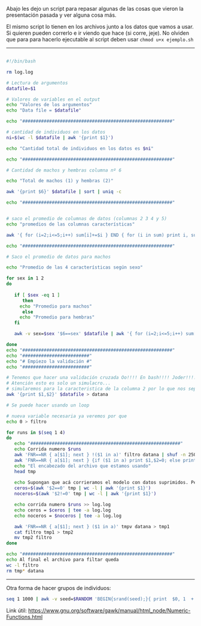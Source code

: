 Abajo les dejo un script para repasar algunas de las cosas que vieron la presentación pasada y ver alguna cosa más. 

El mismo script lo tienen en los archivos junto a los datos que vamos a usar. Si quieren pueden correrlo e ir viendo que hace (si corre, jeje). 
No olviden que para para hacerlo ejecutable al script deben usar `chmod u+x ejemplo.sh`

---
```Bash

#!/bin/bash

rm log.log

# Lectura de argumentos 
datafile=$1

# Valores de variables en el output 
echo "Valores de los argumentos" 
echo "Data file = $datafile"

echo "########################################################"

# cantidad de individuos en los datos
ni=$(wc -l $datafile | awk '{print $1}') 

echo "Cantidad total de individuos en los datos es $ni"

echo "########################################################"

# Cantidad de machos y hembras columna nº 6 

echo "Total de machos (1) y hembras (2)"

awk '{print $6}' $datafile | sort | uniq -c 

echo "########################################################"


# saco el promedio de columnas de datos (columnas 2 3 4 y 5) 
echo "promedios de las columnas características" 

awk '{ for (i=2;i<=5;i++) sum[i]+=$i } END { for (i in sum) print i, sum[i]/NR }' $datafile | sort 

echo "########################################################"

# Saco el promedio de datos para machos

echo "Promedio de las 4 características según sexo"

for sex in 1 2 
do 
   
   if [ $sex -eq 1 ] 
      then
	 echo "Promedio para machos" 
      else 
	 echo "Promedio para hembras"
   fi 

   awk -v sex=$sex '$6==sex' $datafile | awk '{ for (i=2;i<=5;i++) sum[i]+=$i } END { for (i in sum) print i, sum[i]/NR }' | sort

done 
echo "########################################################"
echo "#########################"
echo "# Empiezo la validación #"
echo "#########################"

# Tenemos que hacer una validación cruzada Oo!!!! En bash!!!! Joder!!!!
# Atención esto es solo un simulacro...
# simularemos para la caracteristica de la columna 2 por lo que nos separamos solo lo que nos interesa 
awk '{print $1,$2}' $datafile > datana

# Se puede hacer usando un loop 

# nueva variable necesaria ya veremos por que
echo 0 > filtro

for runs in $(seq 1 4) 
do 
   echo "########################################################"
   echo Corrida numero $runs
   awk 'FNR==NR { a[$1]; next } !($1 in a)' filtro datana | shuf -n 2500 > tmpv
   awk 'FNR==NR { a[$1]; next } {if ($1 in a) print $1,$2=0; else print $1,$2}' tmpv datana > tmp
   echo "El encabezado del archivo que estamos usando" 
   head tmp
   
   echo Supongan que acá corrieramos el modelo con datos suprimidos. Pero solo vamos a sacar la cantidad de lineas 
   ceros=$(awk '$2==0' tmp | wc -l | awk '{print $1}') 
   noceros=$(awk '$2!=0' tmp | wc -l | awk '{print $1}')

   echo corrida numero $runs >> log.log
   echo ceros = $ceros | tee -a log.log
   echo noceros = $noceros | tee -a log.log 

   awk 'FNR==NR { a[$1]; next } ($1 in a)' tmpv datana > tmp1
   cat filtro tmp1 > tmp2
   mv tmp2 filtro
done

echo "########################################################"
echo Al final el archivo para filtar queda
wc -l filtro 
rm tmp* datana
```
---

Otra forma de hacer grupos de individuos: 

```bash
seq 1 1000 | awk -v seed=$RANDOM 'BEGIN{srand(seed);}{ print  $0, 1  + int(rand()*4) }'
```

Link útil: https://www.gnu.org/software/gawk/manual/html_node/Numeric-Functions.html
